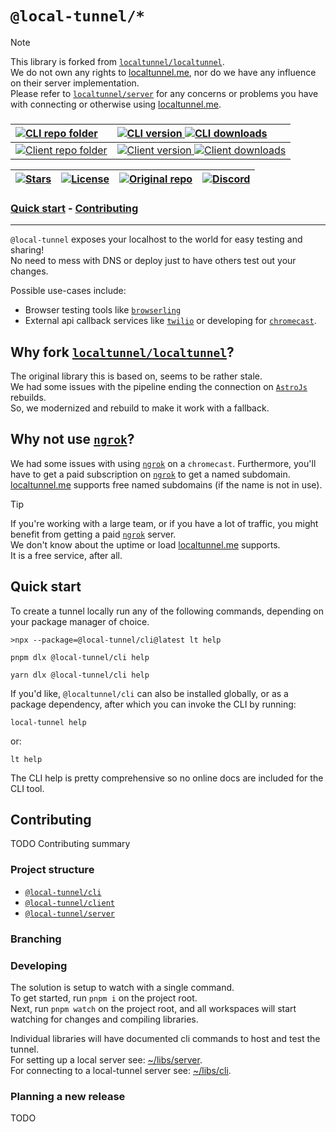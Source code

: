 [//]: # (Header)

[package-shield-u-cli]: https://www.npmjs.com/package/@local-tunnel/cli/
[package-shield-i-cli]: https://img.shields.io/badge/cli-lightgray?style=flat-square&label=%40local-tunnel&labelColor=gray&color=lightgray
[package-shield-v-cli]: https://img.shields.io/npm/v/%40local-tunnel%2Fcli?style=flat-square
[package-shield-d-cli]: https://img.shields.io/npm/dt/%40local-tunnel%2Fcli?style=flat-square

[package-shield-u-client]: https://www.npmjs.com/package/@local-tunnel/client/
[package-shield-i-client]: https://img.shields.io/badge/client-lightgray?style=flat-square&label=%40local-tunnel&labelColor=gray&color=lightgray
[package-shield-v-client]: https://img.shields.io/npm/v/%40local-tunnel%2Fclient?style=flat-square
[package-shield-d-client]: https://img.shields.io/npm/dt/%40local-tunnel%2Fclient?style=flat-square

[repo-stars-url]: https://github.com/Marvin-Brouwer/local-tunnel/stargazers
[repo-stars-shield]: https://img.shields.io/github/stars/Marvin-Brouwer/local-tunnel.svg?color=brightgreen&style=flat-square
[license-url]: /LICENSE
[license-shield]: https://img.shields.io/badge/license-MIT-gold.svg?style=flat-square
[repo-lt-url]: https://github.com/localtunnel/localtunnel
[repo-lt-shield]: https://img.shields.io/badge/Forked_from-localtunnel-lightgray?style=flat-square&logo=github

[discord-url]: https://discord.com/channels/958295823001722890/1214549930396491838
[discord-shield]: https://img.shields.io/discord/958295823001722890?label=discord&logo=discord&style=flat-square

# `@local-tunnel/*`

> [!NOTE]  
> This library is forked from [`localtunnel/localtunnel`](https://github.com/localtunnel/localtunnel).  
> We do not own any rights to [localtunnel.me](https://localtunnel.me), nor do we have any influence on their server implementation.  
> Please refer to [`localtunnel/server`](https://github.com/localtunnel/server) for any concerns or problems you have with connecting or otherwise using [localtunnel.me](https://localtunnel.me).

<h3>

| [![CLI repo folder][package-shield-i-cli]](./libs/cli#readme)  				| [![CLI version][package-shield-v-cli] ![CLI downloads][package-shield-d-cli]][package-shield-u-cli] |
|:---	|:---	|
| [![Client repo folder][package-shield-i-client]](./libs/client#readme) | [![Client version][package-shield-v-client] ![Client downloads][package-shield-d-client]][package-shield-u-client] |
  
| [![Stars][repo-stars-shield]][repo-stars-url] | [![License][license-shield]][license-url] | [![Original repo][repo-lt-shield]][repo-lt-url] | [![Discord][discord-shield]][discord-url] |
|:---	|:---	|:---	|:---	|

</h3>

[//]: # (TOC)

<h3 aria-label="Table of contents">

[Quick start](#quick-start) - [Contributing](#contributing)

</h3>

<hr/>

`@local-tunnel` exposes your localhost to the world for easy testing and sharing!  
No need to mess with DNS or deploy just to have others test out your changes.

Possible use-cases include:

- Browser testing tools like [`browserling`](https://www.browserling.com/)
- External api callback services like [`twilio`](https://www.twilio.com/) or developing for [`chromecast`](https://developers.google.com/cast/docs/registration).

## Why fork [`localtunnel/localtunnel`](https://github.com/localtunnel/localtunnel)?

The original library this is based on, seems to be rather stale.  
We had some issues with the pipeline ending the connection on [`AstroJs`](https://astro.build/) rebuilds.  
So, we modernized and rebuild to make it work with a fallback.  

## Why not use [`ngrok`](https://ngrok.com/)?

We had some issues with using [`ngrok`](https://ngrok.com/) on a `chromecast`.
Furthermore, you'll have to get a paid subscription on [`ngrok`](https://ngrok.com/) to get a named subdomain. [localtunnel.me](https://localtunnel.me) supports free named subdomains (if the name is not in use).  

> [!TIP]  
> If you're working with a large team, or if you have a lot of traffic, you might benefit from getting a paid [`ngrok`](https://ngrok.com/) server.  
> We don't know about the uptime or load [localtunnel.me](https://localtunnel.me) supports.  
> It is a free service, after all.

## Quick start

To create a tunnel locally run any of the following commands, depending on your package manager of choice.  

```console
>npx --package=@local-tunnel/cli@latest lt help
```

```console
pnpm dlx @local-tunnel/cli help
```

```console
yarn dlx @local-tunnel/cli help
```

If you'd like, `@localtunnel/cli` can also be installed globally, or as a package dependency, after which you can invoke the CLI by running:  

```console
local-tunnel help
```

or:

```console
lt help
```

The CLI help is pretty comprehensive so no online docs are included for the CLI tool.  

## Contributing

TODO Contributing summary

### Project structure

- [`@local-tunnel/cli`](./libs/cli/#readme)
- [`@local-tunnel/client`](./libs/client/#readme)
- [`@local-tunnel/server`](./libs/server/#readme)

### Branching

### Developing

The solution is setup to watch with a single command.  
To get started, run `pnpm i` on the project root.  
Next, run `pnpm watch` on the project root, and all workspaces will start watching for changes and compiling libraries.  

Individual libraries will have documented cli commands to host and test the tunnel.  
For setting up a local server see: [~/libs/server](./libs/server/Readme.md).  
For connecting to a local-tunnel server see: [~/libs/cli](./libs/cli/Readme.md).  

### Planning a new release

TODO

